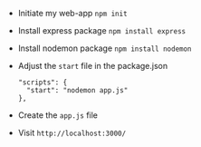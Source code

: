- Initiate my web-app
`npm init`

- Install express package
`npm install express`

- Install nodemon package
`npm install nodemon`

- Adjust the `start` file in the package.json

      "scripts": {
        "start": "nodemon app.js"
      },

- Create the `app.js` file

- Visit `http://localhost:3000/`